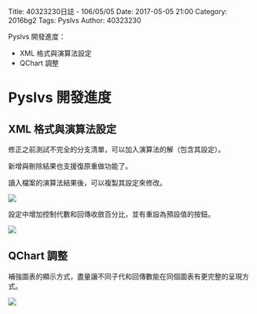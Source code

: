 Title: 40323230日誌 - 106/05/05
Date: 2017-05-05 21:00
Category: 2016bg2
Tags: Pyslvs
Author: 40323230

Pyslvs 開發進度：

* XML 格式與演算法設定
* QChart 調整

<!-- PELICAN_END_SUMMARY -->

Pyslvs 開發進度
===

XML 格式與演算法設定
---

修正之前測試不完全的分支清單，可以加入演算法的解（包含其設定）。

新增與刪除結果也支援復原重做功能了。

讀入檔案的演算法結果後，可以複製其設定來修改。

![](https://raw.githubusercontent.com/coursemdetw/project_site_files/gh-pages/files/2016spring/g2/Python_solvespace/0505_01.png)

設定中增加控制代數和回傳收斂百分比，並有重設為預設值的按鈕。

![](https://raw.githubusercontent.com/coursemdetw/project_site_files/gh-pages/files/2016spring/g2/Python_solvespace/0505_03.png)

QChart 調整
---

補強圖表的顯示方式，盡量讓不同子代和回傳數能在同個圖表有更完整的呈現方式。

![](https://raw.githubusercontent.com/coursemdetw/project_site_files/gh-pages/files/2016spring/g2/Python_solvespace/0505_02.png)